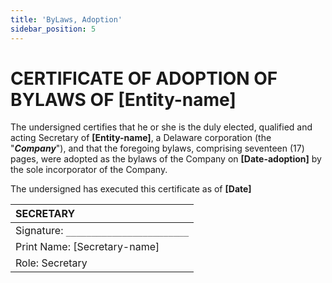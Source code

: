 ```yaml
---
title: 'ByLaws, Adoption'
sidebar_position: 5
---
```


# CERTIFICATE OF ADOPTION OF BYLAWS OF [Entity-name]

The undersigned certifies that he or she is the duly elected, qualified and acting Secretary of **[Entity-name]**, a Delaware corporation (the "**_Company_**"), and that the foregoing bylaws, comprising seventeen (17) pages, were adopted as the bylaws of the Company on **[Date-adoption]** by the sole incorporator of the Company.

The undersigned has executed this certificate as of **[Date]**

| **SECRETARY**                         |
| :------------------------------------ |
| Signature: `________________________` |
| Print Name: [Secretary-name]          |
| Role: Secretary                       |
